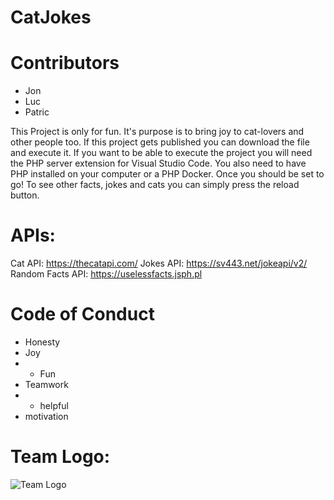 # CatJokes
# Contributors
- Jon
- Luc
- Patric

This Project is only for fun.
It's purpose is to bring joy to cat-lovers and other people too.
If this project gets published you can download the file  and execute it.
If you want to be able to execute the project you will need the PHP server extension for Visual Studio Code.
You also need to have PHP installed on your computer or a PHP Docker.
Once you should be set to go!
To see other facts, jokes and cats you can simply press the reload button.

# APIs:
Cat API: https://thecatapi.com/
Jokes API: https://sv443.net/jokeapi/v2/
Random Facts API: https://uselessfacts.jsph.pl

# Code of Conduct
- Honesty
- Joy
- - Fun
- Teamwork
- - helpful
- motivation

# Team Logo:

![Team Logo](https://64.media.tumblr.com/87ecce165898ff7a954c075b166e4dea/458d5e5127d14578-7c/s250x400/c5c3f8100bde31bfb98f926948ef47f3ee1fd270.png)
